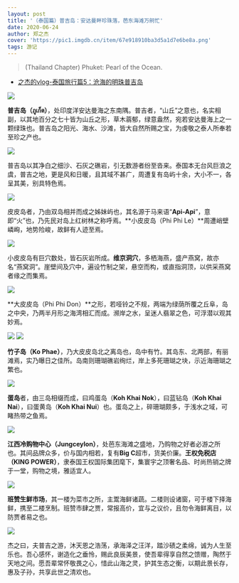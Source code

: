 ```yaml
---
layout: post
title: '（泰国篇）普吉岛：安达曼畔珍珠落，芭东海滩万舸忙'
date: 2020-06-24
author: 郑之杰
cover: 'https://pic1.imgdb.cn/item/67e918910ba3d5a1d7e6be8a.png'
tags: 游记
---
```


> (Thailand Chapter) Phuket: Pearl of the Ocean.

- [之杰的vlog-泰国旅行篇5：沧海的明珠普吉岛](https://www.bilibili.com/video/BV14t41167ti)

![](https://pic1.imgdb.cn/item/67e918910ba3d5a1d7e6be8a.png)

**普吉岛（ภูเก็ต）**，处印度洋安达曼海之东南隅。普吉者，“山丘”之意也，名实相副，以其地百分之七十皆为山丘之形，草木蓊郁，绿意盎然，宛若安达曼海上之一颗绿珠也。普吉岛之阳光、海水、沙滩，皆大自然所赐之宝，为虔敬之泰人所奉若至珍之产也。

![](https://pic1.imgdb.cn/item/67e7d2010ba3d5a1d7e66d7e.png)

普吉岛以其净白之细沙、石灰之礁岩，引无数游者纷至沓来。泰国本无台风巨浪之虞，普吉之地，更是风和日暖，且其域不甚广，周遭复有岛屿十余，大小不一，各呈其美，别具特色焉。

![](https://pic1.imgdb.cn/item/67e7d23e0ba3d5a1d7e66d88.jpg)

皮皮岛者，乃由双岛相并而成之姊妹屿也，其名源于马来语“**Api-Api**”，意即“火”也，乃先民对岛上红树林之称呼焉。**小皮皮岛（Phi Phi Le）**周遭峭壁嶙峋，地势险峻，故鲜有人迹至焉。

![](https://pic1.imgdb.cn/item/67e7d6b10ba3d5a1d7e67061.png)

小皮皮岛有巨穴数处，皆石灰岩所成。**维京洞穴**，多栖海燕，盛产燕窝，故亦名“燕窝洞”。崖壁间及穴中，遍设竹制之架，悬空而构，或直指洞顶，以供采燕窝者缘之而集焉。

![](https://pic1.imgdb.cn/item/67e7d5b00ba3d5a1d7e66fbc.jpg)

**大皮皮岛（Phi Phi Don）**之形，若哑铃之不规，两端为绿荫所覆之丘阜，岛之中央，乃两半月形之海湾相汇而成。濒岸之水，呈迷人翡翠之色，可浮潜以观其妙焉。

![](https://pic1.imgdb.cn/item/67e7db6e0ba3d5a1d7e6745a.png)
![](https://pic1.imgdb.cn/item/67e7da5a0ba3d5a1d7e67353.png)

**竹子岛（Ko Phae）**，乃大皮皮岛北之离岛也，岛中有竹。其岛东、北两部，有丽滩焉，实乃曝日之佳所。岛南则珊瑚礁岩绚烂，岸上多死珊瑚之块，示近海珊瑚之繁也。

![](https://pic1.imgdb.cn/item/67e7ddfb0ba3d5a1d7e676c2.png)

**蛋岛**者，由三岛相缀而成，曰鸡蛋岛（**Koh Khai Nok**），曰蓝钻岛（**Koh Khai Nai**），曰蛋黄岛（**Koh Khai Nui**）也。蛋岛之上，碎珊瑚颇多，于浅水之域，可睹热带之鱼焉。

![](https://pic1.imgdb.cn/item/67e7df1f0ba3d5a1d7e6771f.png)

**江西冷购物中心（Jungceylon）**，处芭东海滩之盛地，乃购物之好者必游之所也。其间品牌众多，价与国内相若，复有**Big C**超市，货美价廉。**王权免税店（KING POWER）**，隶泰国王权国际集团麾下，集寰宇之顶奢名品、时尚热销之牌于一堂，购物之境，雅适宜人。

![](https://pic1.imgdb.cn/item/67e7d4770ba3d5a1d7e66eda.png)

**班赞生鲜市场**，其一楼为菜市之所，主鬻海鲜诸蔬。二楼则设诸窗，可于楼下择海鲜，携至二楼烹制。班赞市肆之贾，常报高价，宜与之议价，且勿令海鲜离目，以防贾者易之也。

![](https://pic1.imgdb.cn/item/67e7e0d80ba3d5a1d7e677b3.png)

杰之曰，夫普吉之游，沐天恩之浩荡，承海泽之汪洋，踏沙碛之柔绵，诚为人生至乐也。吾心感怀，谢造化之垂怜，赐此良辰美景，使吾辈得享自然之馈赠，陶然于天地之间。愿吾辈常怀敬畏之心，惜此山海之灵，护其生态之衡，以期此景长存，惠及子孙，共享此世之清欢也。

